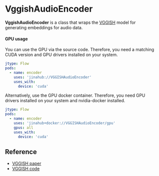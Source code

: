 # VggishAudioEncoder

**VggishAudioEncoder** is a class that wraps the [VGGISH](https://github.com/tensorflow/models/tree/master/research/audioset/vggish) model for generating embeddings for audio data. 



#### GPU usage

You can use the GPU via the source code. Therefore, you need a matching CUDA version
and GPU drivers installed on your system. 

```yaml
jtype: Flow
pods:
  - name: encoder
    uses: 'jinahub://VGGISHAudioEncoder'
    uses_with:
      device: 'cuda'
```

Alternatively, use the GPU docker container. Therefore, you need GPU
drivers installed on your system and nvidia-docker installed.

```yaml
jtype: Flow
pods:
  - name: encoder
    uses: 'jinahub+docker://VGGISHAudioEncoder/gpu'
    gpus: all
    uses_with:
      device: 'cuda'
```


## Reference
- [VGGISH paper](https://research.google/pubs/pub45611/)
- [VGGISH code](https://github.com/tensorflow/models/tree/master/research/audioset/vggish)
